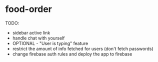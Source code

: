 # food-order

TODO:

- sidebar active link
- handle chat with yourself
- OPTIONAL - "User is typing" feature
- restrict the amount of info fetched for users (don't fetch passwords)
- change firebase auth rules and deploy the app to firebase
